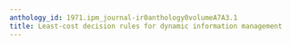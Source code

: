 ```yaml
---
anthology_id: 1971.ipm_journal-ir0anthology0volumeA7A3.1
title: Least-cost decision rules for dynamic information management
---
```

